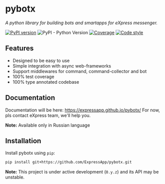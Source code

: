 # pybotx

*A python library for building bots and smartapps for eXpress messenger.*

[![PyPI version](https://badge.fury.io/py/botx.svg)](https://badge.fury.io/py/pybotx)
![PyPI - Python Version](https://img.shields.io/pypi/pyversions/pybotx)
[![Coverage](https://codecov.io/gh/ExpressApp/pybotx/branch/master/graph/badge.svg)](https://codecov.io/gh/ExpressApp/pybotx/branch/master)
[![Code style](https://img.shields.io/badge/code%20style-black-000000.svg)](https://github.com/ambv/black)


## Features

* Designed to be easy to use
* Simple integration with async web-frameworks
* Support middlewares for command, command-collector and bot
* 100% test coverage
* 100% type annotated codebase


## Documentation

Documentation will be here: <https://expressapp.github.io/pybotx/>
For now, pls contact eXpress team, we'll help you.

**Note:** Available only in Russian language


## Installation

Install pybotx using `pip`:

```bash
pip install git+https://github.com/ExpressApp/pybotx.git
```

**Note:** This project is under active development (`0.y.z`) and its API may be
unstable.
